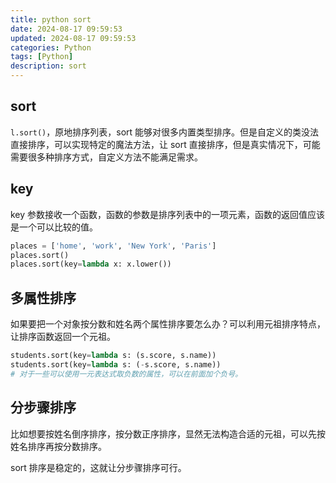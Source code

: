 ```yaml
---
title: python sort
date: 2024-08-17 09:59:53
updated: 2024-08-17 09:59:53
categories: Python
tags: [Python]
description: sort
---
```


## sort
`l.sort()`，原地排序列表，sort 能够对很多内置类型排序。但是自定义的类没法直接排序，可以实现特定的魔法方法，让 sort 直接排序，但是真实情况下，可能需要很多种排序方式，自定义方法不能满足需求。

## key
key 参数接收一个函数，函数的参数是排序列表中的一项元素，函数的返回值应该是一个可以比较的值。

```python
places = ['home', 'work', 'New York', 'Paris']
places.sort()
places.sort(key=lambda x: x.lower())
```

## 多属性排序
如果要把一个对象按分数和姓名两个属性排序要怎么办？可以利用元祖排序特点，让排序函数返回一个元祖。

```python
students.sort(key=lambda s: (s.score, s.name))
students.sort(key=lambda s: (-s.score, s.name))
# 对于一些可以使用一元表达式取负数的属性，可以在前面加个负号。
```

## 分步骤排序
比如想要按姓名倒序排序，按分数正序排序，显然无法构造合适的元祖，可以先按姓名排序再按分数排序。

sort 排序是稳定的，这就让分步骤排序可行。

